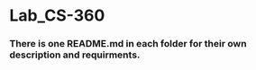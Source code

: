 # Lab_CS-360

<h3>There is one README.md in each folder for their own description and requirments. </h3>
